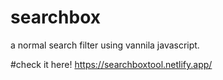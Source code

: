 # searchbox
 a normal search filter using vannila javascript.
 
 #check it here!
 https://searchboxtool.netlify.app/
